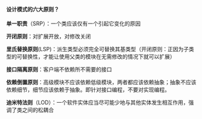 #### 设计模式的六大原则？

**单一职责**（SRP）：一个类应该仅有一个引起它变化的原因

**开闭原则**：对扩展开放，对修改关闭

**里氏替换原则**(LSP)：派生类型必须完全可替换其基类型（开闭原则：正因为子类型的可替换性，才能让使用父类的模块在无需修改的情况下就可以扩展）

**接口隔离原则**：客户端不依赖所不需要的接口

**依赖倒置原则**：高级模块不应该依赖低级模块，两者都应该依赖抽象；抽象不应该依赖细节，细节应该依赖于抽象。即针对接口编程，不要对实现编程。

**迪米特法则**（LOD）：一个软件实体应当尽可能少地与其他实体发生相互作用，强调了类之间的松耦合




